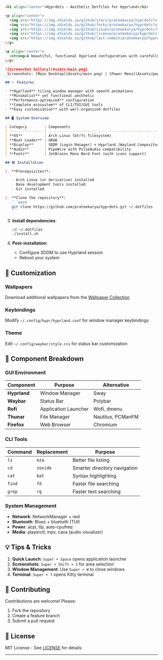 ````markdown
<h1 align="center">Hyprdots - Aesthetic Dotfiles for Hyprland</h1>

<p align="center">
  <img src="https://img.shields.io/github/stars/prateekarya/hyprdots?style=for-the-badge" alt="Stars">
  <img src="https://img.shields.io/github/forks/prateekarya/hyprdots?style=for-the-badge" alt="Forks">
  <img src="https://img.shields.io/github/issues/prateekarya/hyprdots?style=for-the-badge" alt="Issues">
  <img src="https://img.shields.io/github/license/prateekarya/hyprdots?style=for-the-badge" alt="License">
  <img src="https://img.shields.io/github/last-commit/prateekarya/hyprdots?style=for-the-badge" alt="Last Commit">
</p>

<p align="center">
  <strong>A beautiful, functional Hyprland configuration with carefully curated tools and utilities</strong>
</p>

![Screenshot Gallery](Assets/main.png)
_Screenshots: [Main Desktop](Assets/main.png) | [Power Menu](Assets/powermenu.png) | [System Monitoring](Assets/btop.png) | [Development Environment](Assets/go.png)_

## ✨ Features

- **Hyprland** tiling window manager with smooth animations
- **Minimalist** yet functional aesthetic
- **Performance-optimized** configuration
- **Complete ecosystem** of CLI/TUI/GUI tools
- **Easy customization** with well-organized dotfiles

## 🖥️ System Overview

| Category        | Components                                           |
| --------------- | ---------------------------------------------------- |
| **OS**          | Arch Linux (btrfs filesystem)                        |
| **Boot Loader** | GRUB                                                 |
| **Display**     | SDDM (Login Manager) + Hyprland (Wayland Compositor) |
| **Audio**       | PipeWire with PulseAudio compatibility               |
| **Fonts**       | JetBrains Mono Nerd Font (with icons support)        |

## 🛠️ Installation

1. **Prerequisites**:

   - Arch Linux (or derivative) installed
   - Base development tools installed
   - Git installed

2. **Clone the repository**:
   ```bash
   git clone https://github.com/prateekarya/hyprdots.git ~/.dotfiles
   ```
````

3. **Install dependencies**:

   ```bash
   cd ~/.dotfiles
   ./install.sh
   ```

4. **Post-installation**:
   - Configure SDDM to use Hyprland session
   - Reboot your system

## 🎨 Customization

### Wallpapers

Download additional wallpapers from the [Wallpaper Collection](https://drive.google.com/drive/folders/1Eog40yvrTshjDLVIETVncBKcDsvPLMIX?usp=sharing)

### Keybindings

Modify `~/.config/hypr/hyprland.conf` for window manager keybindings

### Theme

Edit `~/.config/waybar/style.css` for status bar customization

## 🧩 Component Breakdown

### GUI Environment

| Component    | Purpose              | Alternative       |
| ------------ | -------------------- | ----------------- |
| **Hyprland** | Window Manager       | Sway              |
| **Waybar**   | Status Bar           | Polybar           |
| **Rofi**     | Application Launcher | Wofi, dmenu       |
| **Thunar**   | File Manager         | Nautilus, PCManFM |
| **Firefox**  | Web Browser          | Chromium          |

### CLI Tools

| Command | Replacement | Purpose                      |
| ------- | ----------- | ---------------------------- |
| `ls`    | `eza`       | Better file listing          |
| `cd`    | `zoxide`    | Smarter directory navigation |
| `cat`   | `bat`       | Syntax highlighting          |
| `find`  | `fd`        | Faster file searching        |
| `grep`  | `rg`        | Faster text searching        |

### System Management

- **Network**: NetworkManager + iwd
- **Bluetooth**: Bluez + bluetuith (TUI)
- **Power**: acpi, tlp, auto-cpufreq
- **Media**: playerctl, mpv, cava (audio visualizer)

## 💡 Tips & Tricks

1. **Quick Launch**: `Super + Space` opens application launcher
2. **Screenshots**: `Super + Shift + S` for area selection
3. **Window Management**: Use `Super + W` to close windows
4. **Terminal**: `Super + T` opens Kitty terminal

## 🤝 Contributing

Contributions are welcome! Please:

1. Fork the repository
2. Create a feature branch
3. Submit a pull request

## 📜 License

MIT License - See [LICENSE](LICENSE) for details

---
